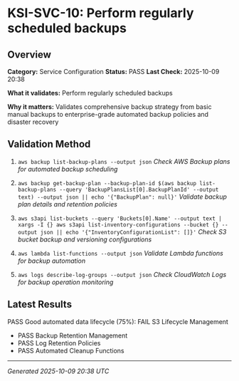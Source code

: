 # KSI-SVC-10: Perform regularly scheduled backups

## Overview

**Category:** Service Configuration
**Status:** PASS
**Last Check:** 2025-10-09 20:38

**What it validates:** Perform regularly scheduled backups

**Why it matters:** Validates comprehensive backup strategy from basic manual backups to enterprise-grade automated backup policies and disaster recovery

## Validation Method

1. `aws backup list-backup-plans --output json`
   *Check AWS Backup plans for automated backup scheduling*

2. `aws backup get-backup-plan --backup-plan-id $(aws backup list-backup-plans --query 'BackupPlansList[0].BackupPlanId' --output text) --output json || echo '{"BackupPlan": null}'`
   *Validate backup plan details and retention policies*

3. `aws s3api list-buckets --query 'Buckets[0].Name' --output text | xargs -I {} aws s3api list-inventory-configurations --bucket {} --output json || echo '{"InventoryConfigurationList": []}'`
   *Check S3 bucket backup and versioning configurations*

4. `aws lambda list-functions --output json`
   *Validate Lambda functions for backup automation*

5. `aws logs describe-log-groups --output json`
   *Check CloudWatch Logs for backup operation monitoring*

## Latest Results

PASS Good automated data lifecycle (75%): FAIL S3 Lifecycle Management
- PASS Backup Retention Management
- PASS Log Retention Policies
- PASS Automated Cleanup Functions

---
*Generated 2025-10-09 20:38 UTC*